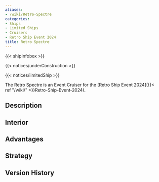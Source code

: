 ```yaml
---
aliases:
- /wiki/Retro-Spectre
categories:
- Ships
- Limited Ships
- Cruisers
- Retro Ship Event 2024
title: Retro Spectre
---  
```


{{< shipInfobox >}}   

{{< notices/underConstruction >}}   

{{< notices/limitedShip >}} 

The Retro Spectre is an Event Cruiser for the [Retro Ship Event 2024]({{< ref "/wiki/" >}}Retro-Ship-Event-2024). 

## Description

## Interior

## Advantages

## Strategy

## Version History